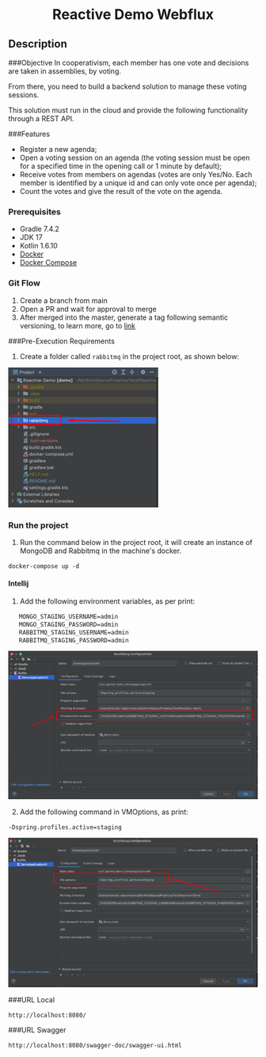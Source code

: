 <h1 align="center">Reactive Demo Webflux</h1>

## Description
###Objective
In cooperativism, each member has one vote and decisions are taken in assemblies, by voting.

From there, you need to build a backend solution to manage these voting sessions.


This solution must run in the cloud and provide the following functionality through a REST API.

###Features
* Register a new agenda;
* Open a voting session on an agenda (the voting session must be open for a specified time in the opening call or 1 minute by default);
* Receive votes from members on agendas (votes are only Yes/No. Each member is identified by a unique id and can only vote once per agenda);
* Count the votes and give the result of the vote on the agenda.

### Prerequisites
- Gradle 7.4.2
- JDK 17
- Kotlin 1.6.10
- [Docker](https://www.docker.com/products/docker-desktop/)
- [Docker Compose](https://docs.docker.com/compose/install/)

### Git Flow
1. Create a branch from main
2. Open a PR and wait for approval to merge
3. After merged into the master, generate a tag following semantic versioning, to learn more, go to [link](https://imasters.com.br/codigo/versionamento-semantico-o-que-e-e-como-usar)

###Pre-Execution Requirements
1. Create a folder called `rabbitmq` in the project root, as shown below:

![img.png](ReadmeImg/newFolderRabbitMQ.png)


### Run the project

1. Run the command below in the project root, it will create an instance of MongoDB and Rabbitmq in the machine's docker.
```
docker-compose up -d
```


#### Intellij
1. Add the following environment variables, as per print:

```
   MONGO_STAGING_USERNAME=admin
   MONGO_STAGING_PASSWORD=admin
   RABBITMQ_STAGING_USERNAME=admin
   RABBITMQ_STAGING_PASSWORD=admin
```

![img.png](ReadmeImg/environmentVariables.png)

2. Add the following command in VMOptions, as print:

```
-Dspring.profiles.active=staging
```

![img.png](ReadmeImg/VMOptions.png)

###URL Local
```
http://localhost:8080/
```

###URL Swagger
```
http://localhost:8080/swagger-doc/swagger-ui.html
```